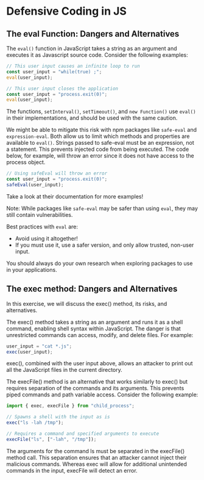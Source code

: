 # Defensive Coding in JS

## The eval Function: Dangers and Alternatives

The `eval()` function in JavaScript takes a string as an argument and executes it as Javascript source code. Consider the following examples:

```Javascript
// This user input causes an infinite loop to run
const user_input = "while(true) ;";
eval(user_input);
```

```Javascript
// This user input closes the application
const user_input = "process.exit(0)";
eval(user_input);
```

The functions, `setInterval()`, `setTimeout()`, and `new Function()` use `eval()` in their implementations, and should be used with the same caution.

We might be able to mitigate this risk with npm packages like `safe-eval` and `expression-eval`. Both allow us to limit which methods and properties are available to `eval()`. Strings passed to safe-eval must be an expression, not a statement. This prevents injected code from being executed. The code below, for example, will throw an error since it does not have access to the process object.

```Javascript
// Using safeEval will throw an error
const user_input = "process.exit(0)";
safeEval(user_input);
```

Take a look at their documentation for more examples!

Note: While packages like `safe-eval` may be safer than using `eval`, they may still contain vulnerabilities.

Best practices with `eval` are:

- Avoid using it altogether!
- If you must use it, use a safer version, and only allow trusted, non-user input.

You should always do your own research when exploring packages to use in your applications.

## The exec method: Dangers and Alternatives

In this exercise, we will discuss the exec() method, its risks, and alternatives.

The exec() method takes a string as an argument and runs it as a shell command, enabling shell syntax within JavaScript. The danger is that unrestricted commands can access, modify, and delete files. For example:

```Javascript
user_input = "cat *.js";
exec(user_input);
```

exec(), combined with the user input above, allows an attacker to print out all the JavaScript files in the current directory.

The execFile() method is an alternative that works similarly to exec() but requires separation of the commands and its arguments. This prevents piped commands and path variable access. Consider the following example:

```Javascript
import { exec, execFile } from "child_process";

// Spawns a shell with the input as is
exec("ls -lah /tmp");

// Requires a command and specified arguments to execute
execFile("ls", ["-lah", "/tmp"]);
```

The arguments for the command ls must be separated in the execFile() method call. This separation ensures that an attacker cannot inject their malicious commands. Whereas exec will allow for additional unintended commands in the input, execFile will detect an error.
